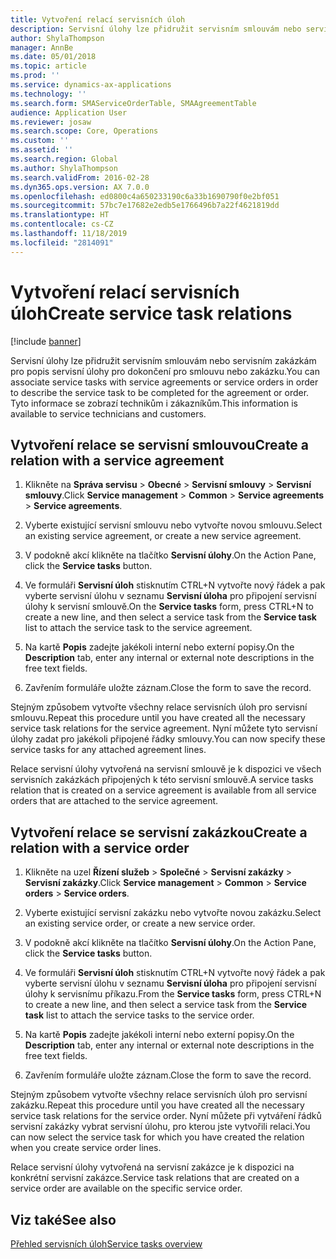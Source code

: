 ```yaml
---
title: Vytvoření relací servisních úloh
description: Servisní úlohy lze přidružit servisním smlouvám nebo servisním zakázkám pro popis servisní úlohy pro dokončení pro smlouvu nebo zakázku.
author: ShylaThompson
manager: AnnBe
ms.date: 05/01/2018
ms.topic: article
ms.prod: ''
ms.service: dynamics-ax-applications
ms.technology: ''
ms.search.form: SMAServiceOrderTable, SMAAgreementTable
audience: Application User
ms.reviewer: josaw
ms.search.scope: Core, Operations
ms.custom: ''
ms.assetid: ''
ms.search.region: Global
ms.author: ShylaThompson
ms.search.validFrom: 2016-02-28
ms.dyn365.ops.version: AX 7.0.0
ms.openlocfilehash: ed0800c4a650233190c6a33b1690790f0e2bf051
ms.sourcegitcommit: 57bc7e17682e2edb5e1766496b7a22f4621819dd
ms.translationtype: HT
ms.contentlocale: cs-CZ
ms.lasthandoff: 11/18/2019
ms.locfileid: "2814091"
---
```

# <a name="create-service-task-relations"></a><span data-ttu-id="38c13-103">Vytvoření relací servisních úloh</span><span class="sxs-lookup"><span data-stu-id="38c13-103">Create service task relations</span></span>    

[!include [banner](../includes/banner.md)]

<span data-ttu-id="38c13-104">Servisní úlohy lze přidružit servisním smlouvám nebo servisním zakázkám pro popis servisní úlohy pro dokončení pro smlouvu nebo zakázku.</span><span class="sxs-lookup"><span data-stu-id="38c13-104">You can associate service tasks with service agreements or service orders in order to describe the service task to be completed for the agreement or order.</span></span> <span data-ttu-id="38c13-105">Tyto informace se zobrazí technikům i zákazníkům.</span><span class="sxs-lookup"><span data-stu-id="38c13-105">This information is available to service technicians and customers.</span></span>

## <a name="create-a-relation-with-a-service-agreement"></a><span data-ttu-id="38c13-106">Vytvoření relace se servisní smlouvou</span><span class="sxs-lookup"><span data-stu-id="38c13-106">Create a relation with a service agreement</span></span>

1.  <span data-ttu-id="38c13-107">Klikněte na **Správa servisu** \> **Obecné** \> **Servisní smlouvy** \> **Servisní smlouvy**.</span><span class="sxs-lookup"><span data-stu-id="38c13-107">Click **Service management** \> **Common** \> **Service agreements** \> **Service agreements**.</span></span>

2.  <span data-ttu-id="38c13-108">Vyberte existující servisní smlouvu nebo vytvořte novou smlouvu.</span><span class="sxs-lookup"><span data-stu-id="38c13-108">Select an existing service agreement, or create a new service agreement.</span></span>

3.  <span data-ttu-id="38c13-109">V podokně akcí klikněte na tlačítko **Servisní úlohy**.</span><span class="sxs-lookup"><span data-stu-id="38c13-109">On the Action Pane, click the **Service tasks** button.</span></span>

4.  <span data-ttu-id="38c13-110">Ve formuláři **Servisní úloh** stisknutím CTRL+N vytvořte nový řádek a pak vyberte servisní úlohu v seznamu **Servisní úloha** pro připojení servisní úlohy k servisní smlouvě.</span><span class="sxs-lookup"><span data-stu-id="38c13-110">On the **Service tasks** form, press CTRL+N to create a new line, and then select a service task from the **Service task** list to attach the service task to the service agreement.</span></span>

5.  <span data-ttu-id="38c13-111">Na kartě **Popis** zadejte jakékoli interní nebo externí popisy.</span><span class="sxs-lookup"><span data-stu-id="38c13-111">On the **Description** tab, enter any internal or external note descriptions in the free text fields.</span></span>

6.  <span data-ttu-id="38c13-112">Zavřením formuláře uložte záznam.</span><span class="sxs-lookup"><span data-stu-id="38c13-112">Close the form to save the record.</span></span>

<span data-ttu-id="38c13-113">Stejným způsobem vytvořte všechny relace servisních úloh pro servisní smlouvu.</span><span class="sxs-lookup"><span data-stu-id="38c13-113">Repeat this procedure until you have created all the necessary service task relations for the service agreement.</span></span> <span data-ttu-id="38c13-114">Nyní můžete tyto servisní úlohy zadat pro jakékoli připojené řádky smlouvy.</span><span class="sxs-lookup"><span data-stu-id="38c13-114">You can now specify these service tasks for any attached agreement lines.</span></span>

<span data-ttu-id="38c13-115">Relace servisní úlohy vytvořená na servisní smlouvě je k dispozici ve všech servisních zakázkách připojených k této servisní smlouvě.</span><span class="sxs-lookup"><span data-stu-id="38c13-115">A service tasks relation that is created on a service agreement is available from all service orders that are attached to the service agreement.</span></span>

## <a name="create-a-relation-with-a-service-order"></a><span data-ttu-id="38c13-116">Vytvoření relace se servisní zakázkou</span><span class="sxs-lookup"><span data-stu-id="38c13-116">Create a relation with a service order</span></span>

1.  <span data-ttu-id="38c13-117">Klikněte na uzel **Řízení služeb** \> **Společné** \> **Servisní zakázky** \> **Servisní zakázky**.</span><span class="sxs-lookup"><span data-stu-id="38c13-117">Click **Service management** \> **Common** \> **Service orders** \> **Service orders**.</span></span>

2.  <span data-ttu-id="38c13-118">Vyberte existující servisní zakázku nebo vytvořte novou zakázku.</span><span class="sxs-lookup"><span data-stu-id="38c13-118">Select an existing service order, or create a new service order.</span></span>

3.  <span data-ttu-id="38c13-119">V podokně akcí klikněte na tlačítko **Servisní úlohy**.</span><span class="sxs-lookup"><span data-stu-id="38c13-119">On the Action Pane, click the **Service tasks** button.</span></span>

4.  <span data-ttu-id="38c13-120">Ve formuláři **Servisní úloh** stisknutím CTRL+N vytvořte nový řádek a pak vyberte servisní úlohu v seznamu **Servisní úloha** pro připojení servisní úlohy k servisnímu příkazu.</span><span class="sxs-lookup"><span data-stu-id="38c13-120">From the **Service tasks** form, press CTRL+N to create a new line, and then select a service task from the **Service task** list to attach the service tasks to the service order.</span></span>

5.  <span data-ttu-id="38c13-121">Na kartě **Popis** zadejte jakékoli interní nebo externí popisy.</span><span class="sxs-lookup"><span data-stu-id="38c13-121">On the **Description** tab, enter any internal or external note descriptions in the free text fields.</span></span>

6.  <span data-ttu-id="38c13-122">Zavřením formuláře uložte záznam.</span><span class="sxs-lookup"><span data-stu-id="38c13-122">Close the form to save the record.</span></span>

<span data-ttu-id="38c13-123">Stejným způsobem vytvořte všechny relace servisních úloh pro servisní zakázku.</span><span class="sxs-lookup"><span data-stu-id="38c13-123">Repeat this procedure until you have created all the necessary service task relations for the service order.</span></span> <span data-ttu-id="38c13-124">Nyní můžete při vytváření řádků servisní zakázky vybrat servisní úlohu, pro kterou jste vytvořili relaci.</span><span class="sxs-lookup"><span data-stu-id="38c13-124">You can now select the service task for which you have created the relation when you create service order lines.</span></span>

<span data-ttu-id="38c13-125">Relace servisní úlohy vytvořená na servisní zakázce je k dispozici na konkrétní servisní zakázce.</span><span class="sxs-lookup"><span data-stu-id="38c13-125">Service task relations that are created on a service order are available on the specific service order.</span></span>

## <a name="see-also"></a><span data-ttu-id="38c13-126">Viz také</span><span class="sxs-lookup"><span data-stu-id="38c13-126">See also</span></span>

[<span data-ttu-id="38c13-127">Přehled servisních úloh</span><span class="sxs-lookup"><span data-stu-id="38c13-127">Service tasks overview</span></span>](service-tasks.md)


  


